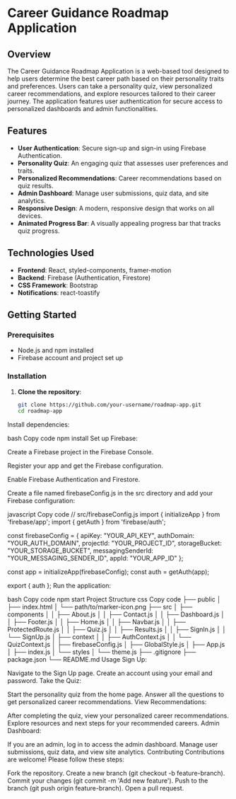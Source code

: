 # Career Guidance Roadmap Application

## Overview

The Career Guidance Roadmap Application is a web-based tool designed to help users determine the best career path based on their personality traits and preferences. Users can take a personality quiz, view personalized career recommendations, and explore resources tailored to their career journey. The application features user authentication for secure access to personalized dashboards and admin functionalities.

## Features

- **User Authentication**: Secure sign-up and sign-in using Firebase Authentication.
- **Personality Quiz**: An engaging quiz that assesses user preferences and traits.
- **Personalized Recommendations**: Career recommendations based on quiz results.
- **Admin Dashboard**: Manage user submissions, quiz data, and site analytics.
- **Responsive Design**: A modern, responsive design that works on all devices.
- **Animated Progress Bar**: A visually appealing progress bar that tracks quiz progress.

## Technologies Used

- **Frontend**: React, styled-components, framer-motion
- **Backend**: Firebase (Authentication, Firestore)
- **CSS Framework**: Bootstrap
- **Notifications**: react-toastify

## Getting Started

### Prerequisites

- Node.js and npm installed
- Firebase account and project set up

### Installation

1. **Clone the repository**:

   ```bash
   git clone https://github.com/your-username/roadmap-app.git
   cd roadmap-app

Install dependencies:

bash
Copy code
npm install
Set up Firebase:

Create a Firebase project in the Firebase Console.

Register your app and get the Firebase configuration.

Enable Firebase Authentication and Firestore.

Create a file named firebaseConfig.js in the src directory and add your Firebase configuration:

javascript
Copy code
// src/firebaseConfig.js
import { initializeApp } from 'firebase/app';
import { getAuth } from 'firebase/auth';

const firebaseConfig = {
  apiKey: "YOUR_API_KEY",
  authDomain: "YOUR_AUTH_DOMAIN",
  projectId: "YOUR_PROJECT_ID",
  storageBucket: "YOUR_STORAGE_BUCKET",
  messagingSenderId: "YOUR_MESSAGING_SENDER_ID",
  appId: "YOUR_APP_ID"
};

const app = initializeApp(firebaseConfig);
const auth = getAuth(app);

export { auth };
Run the application:

bash
Copy code
npm start
Project Structure
css
Copy code
├── public
│   ├── index.html
│   └── path/to/marker-icon.png
├── src
│   ├── components
│   │   ├── About.js
│   │   ├── Contact.js
│   │   ├── Dashboard.js
│   │   ├── Footer.js
│   │   ├── Home.js
│   │   ├── Navbar.js
│   │   ├── ProtectedRoute.js
│   │   ├── Quiz.js
│   │   ├── Results.js
│   │   ├── SignIn.js
│   │   └── SignUp.js
│   ├── context
│   │   ├── AuthContext.js
│   │   └── QuizContext.js
│   ├── firebaseConfig.js
│   ├── GlobalStyle.js
│   ├── App.js
│   ├── index.js
│   └── styles
│       └── theme.js
├── .gitignore
├── package.json
└── README.md
Usage
Sign Up:

Navigate to the Sign Up page.
Create an account using your email and password.
Take the Quiz:

Start the personality quiz from the home page.
Answer all the questions to get personalized career recommendations.
View Recommendations:

After completing the quiz, view your personalized career recommendations.
Explore resources and next steps for your recommended careers.
Admin Dashboard:

If you are an admin, log in to access the admin dashboard.
Manage user submissions, quiz data, and view site analytics.
Contributing
Contributions are welcome! Please follow these steps:

Fork the repository.
Create a new branch (git checkout -b feature-branch).
Commit your changes (git commit -m 'Add new feature').
Push to the branch (git push origin feature-branch).
Open a pull request.
